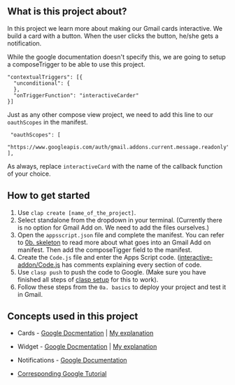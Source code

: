 ## What is this project about?
In this project we learn more about making our Gmail cards interactive. 
We build a card with a button. 
When the user clicks the button, he/she gets a notification.

While the google documentation doesn't specify this, we are going to setup a 
composeTrigger to be able to use this project.
```
"contextualTriggers": [{
  "unconditional": {
  },
  "onTriggerFunction": "interactiveCarder"
}]
```

Just as any other compose view project, we need to add this line to our 
`oauthScopes` in the manifest.
```
 "oauthScopes": [
  "https://www.googleapis.com/auth/gmail.addons.current.message.readonly"
],
```

As always, replace `interactiveCard` with the name of the callback function 
of your choice.

## How to get started
1. Use `clap create [name_of_the_project]`.
2. Select standalone from the dropdown in your terminal. 
(Currently there is no option for Gmail Add on. 
We need to add the files ourselves.)
3. Open the `appsscript.json` file and complete the manifest. 
You can refer to [0b. skeleton](https://github.com/hdg-utd/gmail-addon-tutorial/tree/master/0b.%20skeleton) 
to read more about what goes into an Gmail Add on manifest. 
Then add the composeTigger field to the manifest.
4. Create the `Code.js` file and enter the Apps Script code. 
([interactive-addon/Code.js](https://github.com/hdg-utd/gmail-addon-tutorial/blob/master/3.%20interactive-addon/Code.js)
 has comments explaining every section of code.
5. Use `clasp push` to push the code to Google. (Make sure you have finished all steps of 
[clasp setup](https://github.com/google/clasp) for this to work).
6. Follow these steps from the `0a. basics` to deploy your project and test it in Gmail. 

## Concepts used in this project
* Cards - [Google Docmentation](https://developers.google.com/gmail/add-ons/concepts/cards)
| [My explanation]()
* Widget - [Google Docmentation](https://developers.google.com/gmail/add-ons/concepts/widgets)
| [My explanation]()
* Notifications - [Google Documentation](https://developers.google.com/gmail/add-ons/reference/card-service/notification) 

* [Corresponding Google Tutorial](https://developers.google.com/gmail/add-ons/how-tos/interactions)
